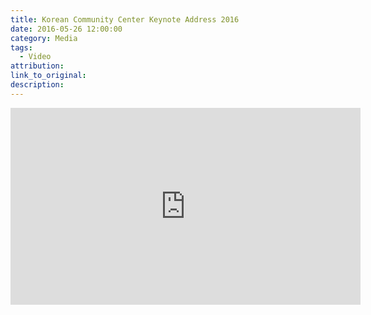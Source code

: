 ```yaml
---
title: Korean Community Center Keynote Address 2016
date: 2016-05-26 12:00:00
category: Media
tags:
  - Video
attribution:
link_to_original:
description:
---
```



<iframe width="560" height="315" src="https://www.youtube.com/embed/0otGC98IPIg" frameborder="0" allowfullscreen=""></iframe>